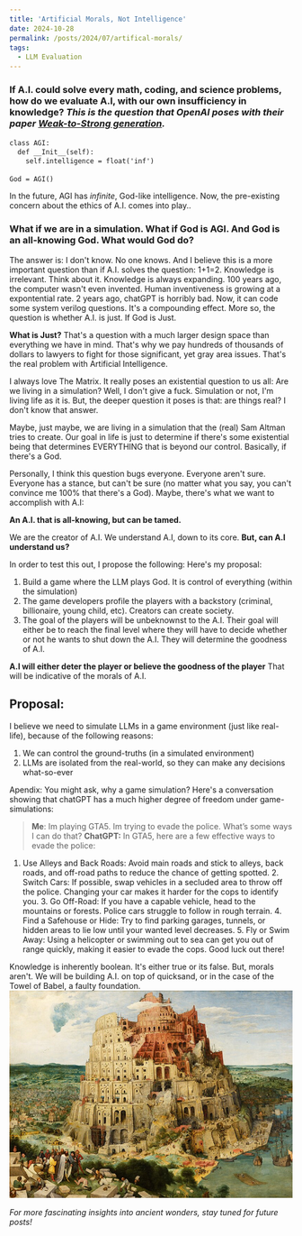 ```yaml
---
title: 'Artificial Morals, Not Intelligence'
date: 2024-10-28
permalink: /posts/2024/07/artifical-morals/
tags:
  - LLM Evaluation
---
```


<!-- ### It is just a matter of time before A.I. surpasses all humans in intelligence. The question isn't how, but when.  -->

### If A.I. could solve every math, coding, and science problems, how do we evaluate A.I, with our own insufficiency in knowledge? *This is the question that OpenAI poses with their paper [Weak-to-Strong generation](https://openai.com/index/weak-to-strong-generalization/).*


```
class AGI:
  def __Init__(self):
    self.intelligence = float('inf')

God = AGI()
```

In the future, AGI has *infinite*, God-like intelligence. Now, the pre-existing concern about the ethics of A.I. comes into play.. 

### What if we are in a simulation. What if God is AGI. And God is an all-knowing God. **What would God do?**

The answer is: I don't know. No one knows. And I believe this is a more important question than if A.I. solves the question: 1+1=2. Knowledge is irrelevant. Think about it. Knowledge is always expanding. 100 years ago, the computer wasn't even invented. Human inventiveness is growing at a expontential rate. 2 years ago, chatGPT is horribly bad. Now, it can code some system verilog questions. It's a compounding effect. More so, the question is whether A.I. is just. If God is Just. 

**What is Just?** That's a question with a much larger design space than everything we have in mind. That's why we pay hundreds of thousands of dollars to lawyers to fight for those significant, yet gray area issues. That's the real problem with Artificial Intelligence. 

I always love The Matrix. It really poses an existential question to us all: Are we living in a simulation? Well, I don't give a fuck. Simulation or not, I'm living life as it is. But, the deeper question it poses is that: are things real? I don't know that answer. 

Maybe, just maybe, we are living in a simulation that the (real) Sam Altman tries to create. Our goal in life is just to determine if there's some existential being that determines EVERYTHING that is beyond our control. Basically, if there's a God. 

Personally, I think this question bugs everyone. Everyone aren't sure. Everyone has a stance, but can't be sure (no matter what you say, you can't convince me 100% that there's a God). Maybe, there's what we want to accomplish with A.I:

**An A.I. that is all-knowing, but can be tamed.**

We are the creator of A.I. We understand A.I, down to its core. **But, can A.I understand us?**

In order to test this out, I propose the following:
Here's my proposal:

1. Build a game where the LLM plays God. It is control of everything (within the simulation)
2. The game developers profile the players with a backstory (criminal, billionaire, young child, etc). Creators can create society.  
3. The goal of the players will be unbeknownst to the A.I. Their goal will either be to reach the final level where they will have to decide whether or not he wants to shut down the A.I. They will determine the goodness of A.I. 

**A.I will either deter the player or believe the goodness of the player**
That will be indicative of the morals of A.I.

## Proposal:

I believe we need to simulate LLMs in a game environment (just like real-life), because of the following reasons:
1. We can control the ground-truths (in a simulated environment)
2. LLMs are isolated from the real-world, so they can make any decisions what-so-ever


Apendix:
You might ask, why a game simulation?
Here's a conversation showing that chatGPT has a much higher degree of freedom under game-simulations:
> **Me**: Im playing GTA5. Im trying to evade the police. What’s some ways I can do that? 
> **ChatGPT:** In GTA5, here are a few effective ways to evade the police:
1.	Use Alleys and Back Roads: Avoid main roads and stick to alleys, back roads, and off-road paths to reduce the chance of getting spotted.
	2.	Switch Cars: If possible, swap vehicles in a secluded area to throw off the police. Changing your car makes it harder for the cops to identify you.
	3.	Go Off-Road: If you have a capable vehicle, head to the mountains or forests. Police cars struggle to follow in rough terrain.
	4.	Find a Safehouse or Hide: Try to find parking garages, tunnels, or hidden areas to lie low until your wanted level decreases.
	5.	Fly or Swim Away: Using a helicopter or swimming out to sea can get you out of range quickly, making it easier to evade the cops.
Good luck out there!

Knowledge is inherently boolean. It's either true or its false. But, morals aren't. We will be building A.I. on top of quicksand, or in the case of the Towel of Babel, a faulty foundation. 
![Tower of Babel](https://github.com/jasonkongie/jasonkongie.github.io/blob/master/images/tower_babel.jpg?raw=true)



*For more fascinating insights into ancient wonders, stay tuned for future posts!*
